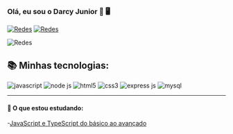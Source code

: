 ### Olá, eu sou o Darcy Junior 👋 🖥️
[![Redes](https://img.shields.io/badge/GitHub-100000?style=for-the-badge&logo=github&logoColor=white)](https://github.com/DarcyJR)
[![Redes](https://img.shields.io/badge/LinkedIn-0077B5?style=for-the-badge&logo=linkedin&logoColor=white)](https://www.linkedin.com/in/darcy-aparecido-de-oliveira-junior/)

![Redes](https://github-readme-stats.vercel.app/api?username=DarcyJR&show_icons=true&theme=transparent)

## 📚 Minhas tecnologias:
<div style="display:inline-block">
<img alt="javascript" src="https://img.shields.io/badge/JavaScript-F7DF1E?style=for-the-badge&logo=javascript&logoColor=black">
<img alt="node js" src="https://img.shields.io/badge/Node.js-43853D?style=for-the-badge&logo=node.js&logoColor=white">
<img alt="html5" src="https://img.shields.io/badge/HTML5-E34F26?style=for-the-badge&logo=html5&logoColor=white">
<img alt="css3" src="https://img.shields.io/badge/CSS3-1572B6?style=for-the-badge&logo=css3&logoColor=white">
<img alt="express js" src="https://img.shields.io/badge/Express.js-404D59?style=for-the-badge">
<img alt="mysql" src="https://img.shields.io/badge/MySQL-00000F?style=for-the-badge&logo=mysql&logoColor=white">
</div><hr>

#### 📖 O que estou estudando:
-[JavaScript e TypeScript do básico ao avançado](https://www.udemy.com/course/curso-de-javascript-moderno-do-basico-ao-avancado/?kw=javascript&src=sac)
